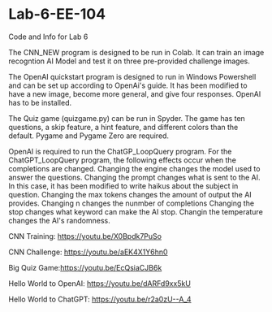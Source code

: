 # Lab-6-EE-104
Code and Info for Lab 6

The CNN_NEW program is designed to be run in Colab. It can train an image recogntion AI Model and test it on three pre-provided challenge images.


The OpenAI quickstart program is designed to run in Windows Powershell and can be set up according to OpenAi's guide. It has been modified to have a new image, become more general, and give four responses. OpenAI has to be installed.

The Quiz game (quizgame.py) can be run in Spyder. The game has ten questions, a skip feature, a hint feature, and different colors than the default. Pygame  and Pygame Zero are required.

OpenAI is required to run the ChatGP_LoopQuery program.
For the ChatGPT_LoopQuery program, the following effects occur when the completions are changed.
Changing the engine changes the model used to answer the questions.
Changing the prompt changes what is sent to the AI. In this case, it has been modified to write haikus about the subject in question.
Changing the max tokens changes the amount of output the AI provides.
Changing n changes the nunmber of completions
Changing the stop changes what keyword can make the AI stop.
Changin the temperature changes the AI's randomness.


CNN Training: https://youtu.be/X0Bpdk7PuSo

CNN Challenge: https://youtu.be/aEK4X1Y6hn0

Big Quiz Game:https://youtu.be/EcQsiaCJB6k

Hello World to OpenAI: https://youtu.be/dARFd9xx5kU

Hello World to ChatGPT: https://youtu.be/r2a0zU--A_4
